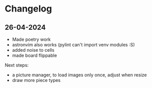 # Changelog

## 26-04-2024

- Made poetry work
- astronvim also works (pylint can't import venv modules :S)
- added noise to cells
- made board flippable

Next steps:

- a picture manager, to load images only once, adjust when resize
- draw more piece types
